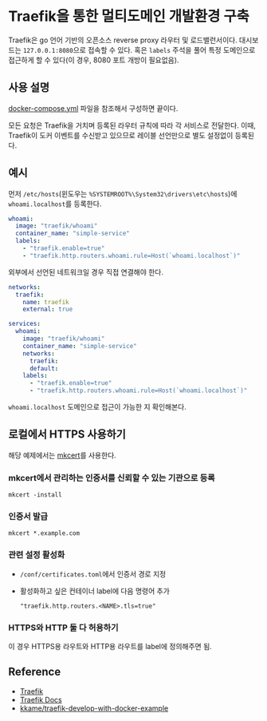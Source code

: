 # Traefik을 통한 멀티도메인 개발환경 구축

Traefik은 go 언어 기반의 오픈소스 reverse proxy 라우터 및 로드밸런서이다.
대시보드는 `127.0.0.1:8080`으로 접속할 수 있다.
혹은 `labels` 주석을 풀어 특정 도메인으로 접근하게 할 수 있다(이 경우, 8080 포트 개방이 필요없음).

## 사용 설명

[docker-compose.yml](./docker-compose.yml) 파일을 참조해서 구성하면 끝이다.

모든 요청은 Traefik을 거치며 등록된 라우터 규칙에 따라 각 서비스로 전달한다.
이때, Traefik이 도커 이벤트를 수신받고 있으므로 레이블 선언만으로 별도 설정없이 등록된다.

## 예시

먼저 `/etc/hosts`(윈도우는 `%SYSTEMROOT%\System32\drivers\etc\hosts`)에 `whoami.localhost`를 등록한다.

```yaml
whoami:
  image: "traefik/whoami"
  container_name: "simple-service"
  labels:
    - "traefik.enable=true"
    - "traefik.http.routers.whoami.rule=Host(`whoami.localhost`)"
```

외부에서 선언된 네트워크일 경우 직접 연결해야 한다.

```yaml
networks:
  traefik:
    name: traefik
    external: true

services:
  whoami:
    image: "traefik/whoami"
    container_name: "simple-service"
    networks:
      traefik:
      default:
    labels:
      - "traefik.enable=true"
      - "traefik.http.routers.whoami.rule=Host(`whoami.localhost`)"
```

`whoami.localhost` 도메인으로 접근이 가능한 지 확인해본다.

## 로컬에서 HTTPS 사용하기
해당 예제에서는 [mkcert](https://github.com/filosottile/mkcert)를 사용한다.

### mkcert에서 관리하는 인증서를 신뢰할 수 있는 기관으로 등록
```
mkcert -install
```

### 인증서 발급
```
mkcert *.example.com
```

### 관련 설정 활성화
- `/conf/certificates.toml`에서 인증서 경로 지정

- 활성화하고 싶은 컨테이너 label에 다음 명령어 추가
  ```
  "traefik.http.routers.<NAME>.tls=true"
  ```

### HTTPS와 HTTP 둘 다 허용하기
이 경우 HTTPS용 라우트와 HTTP용 라우트를 label에 정의해주면 됨.


## Reference
- [Traefik](https://traefik.io/)
- [Traefik Docs](https://doc.traefik.io/traefik/)
- [kkame/traefik-develop-with-docker-example](https://github.com/kkame/traefik-develop-with-docker-example)
